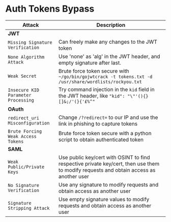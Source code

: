 # Auth Tokens Bypass

| Attack | Description |
| ----- | ----- |
| **JWT** |
| `Missing Signature Verification` | Can freely make any changes to the JWT token |
| `None Algorithm Attack` | Use 'none' as 'alg' in the JWT header, and empty signature after last. |
| `Weak Secret` | Brute force token secure with `~/go/bin/gojwtcrack -t tokens.txt -d /usr/share/wordlists/rockyou.txt` |
| `Insecure KID Parameter Processing` | Try command injection in the `kid` field in the JWT header, like `"kid": "\"'(){}[]&;/'(}{'£%^"` |
| **OAuth** |
| `redirect_uri Misconfiguration` | Change `/?redirect=` to our IP and use the link in phishing to capture tokens |
| `Brute Forcing Weak Access Tokens` | Brute force token secure with a python script to obtain authenticated token |
| **SAML** |
| `Weak Public/Private Keys` | Use public key/cert with OSINT to find respective private key/cert, then use them to modify requests and obtain access as another user |
| `No Signature Verification` | Use any signature to modify requests and obtain access as another user |
| `Signature Stripping Attack` | Use empty signature values to modify requests and obtain access as another user |
